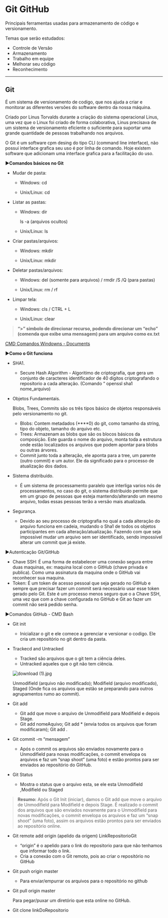# Git GitHub

Principais ferramentas usadas para armazenamento de código e versionamento.

Temas que serão estudados: 

- Controle de Versão
- Armazenamento
- Trabalho em equipe
- Melhorar seu código
- Reconhecimento

---

## Git

É um sistema de versionamento de codigo, que nos ajuda a criar e monitorar as diferentes versões do software dentro da nossa máquina. 

Criado por Linus Torvalds durante a criação do sistema operacional Linus, uma vez que o Linux foi criado de forma colaborativa, Linus precisava de um sistema de versionamento eficiente o suficiente para suportar uma grande quantidade de pessoas trabalhando nos arquivos. 

O Git é um software cpm desing do tipo CLI (command line interface), não possui interface grafica seu uso é por linha de comando. Hoje existem software que adicionam uma interface grafica para a facilitação do uso.

▶**Comandos básicos no Git** 

- Mudar de pasta:
    
    
    - Windows: cd
    
    - Unix/Linux: cd
- Listar as pastas:
    
    
    - Windows: dir
    
        ls  -a (arquivos ocultos)              
    
    - Unix/Linux: ls
- Criar pastas/arquivos:
    
    
    - Windows: mkdir
    
    - Unix/Linux: mkdir
- Deletar pastas/arquivos:
    
    
    - Windows: del (somente para arquivos) / rmdir /S /Q (para pastas)
    
    - Unix/Linux: rm / rf
- Limpar tela:
    
    
    - Windows: cls / CTRL + L
    
    - Unix/Linux: clear

> **“>” simbolo de direcionar recurso, podendo direcionar um “echo” (comenda que exibe uma mensagem) para um arquivo como ex.txt**
> 

[CMD Comandos Windowns - Documents](https://docs.microsoft.com/pt-br/windows-server/administration/windows-commands/windows-commands)

▶**Como o Git funciona**

- SHA1.
    - Secure Hash Algorithm - Algoritimo de criptografia, que gera um conjunto de caracteres identificador de 40 dígitos criptografando o repositorio a cada alteração. (Comando “ openssl sha1 nome_arquivo)
- Objetos Fundamentais.
    
    Blobs, Trees, Commits são os três tipos básico de objetos responsáveis pelo versionamento no git.
    
    - Blobs: Contem metadados (**\**0) do git, como tamanho da string, tipo do objeto, tamanho do arquivo etc.
    - Trees: Armazenam as blobs que são os blocos básicos da composição. Este guarda o nome do arquivo, monta toda a estrutura onde estão localizados os arquivos que podem apontar para blobs ou outras árvores.
    - Commit junto toda a alteração, ele aponta para a tree, um parente (outro commit) e um autor. Ele da significado para o processo de atualização dos dados.
- Sistema distribuído.
    - É um sistema de processamento paralelo que interliga varios nós de processamentos, no caso do git, o sistema distribuido permite que em um grupo de pessoas que esteja mantendo/alterando um mesmo arquivo, todas essas pessoas terão a versão mais atualizada.
- Segurança.
    - Devido ao seu processo de criptografia no qual a cada alteração do arquivo funciona em cadeia, mudando o Sha1 de todos os objetos participantes em cada alteração/atualização. Fazendo com que seja impossível mudar um arquivo sem ser identificado, sendo impossível alterar um commit que já existe.

 

▶Autenticação Git/GitHub

- Chave SSH: É uma forma de estabelecer uma conexão segura entre duas maquinas, ex: maquina local com o GitHub (chave privada e publica). Como uma assinatura da maquina onde o GitHub vai reconhecer sua maquina.
- Token: É um token de acesso pessoal que seja gerado no GitHub e sempre que precisar fazer um commit será necessário usar esse token gerado pelo Git. Este é um processo menos seguro que o a Chave SSH, uma vez que com a chave configurada no GitHub e Git ao fazer um commit não será pedido senha.

▶Comandos GitHub - CMD Bash

- Git init
    - Inicializar o git e ele comece a gerenciar e versionar o codigo. Ele cria um repositório no git dentro da pasta.
- Trackecd and Untracked
    - Tracked são arquivos que o git tem a ciência deles.
    - Untracked aqueles que o git não tem ciência.
    
    ![download (1).jpg](https://s3-us-west-2.amazonaws.com/secure.notion-static.com/017da7e6-6205-4510-b352-cea82e5105dd/download_(1).jpg)
    
    Unmodifield (arquivo não modificado); Modifield (arquivo modificado), Staged (Onde fica os arquivos que estão se preparando para outros agrupamentos rumo ao commit).
    
- Git add
    - Git add que move o arquivo de Unmodifield para Modifield e depois Stage.
    - Git add nomeAquivo; Git add * (envia todos os arquivos que foram modificaram); Git add .
- Git commit -m “mensagem”
    - Após o commit os arquivos são enviados novamente para o Unmodifield para novas modificações, o commit envelopa os arquivos e faz um “snap shoot” (uma foto) e estão prontos para ser enviados ao repositório do GitHub.
    
- Git Status
    - Mostra o status que o arquivo esta, se ele esta Unmodifield ,Modifield ou Staged

> **Resumo:** Após o Git Init (iniciar), damos o Git add que move o arquivo de Unmodifield para Modifield e depois Stage. É realizado o commit dos arquivos que são enviados novamente para o Unmodifield para novas modificações, o commit envelopa os arquivos e faz um “snap shoot” (uma foto), assim os arquivos estão prontos para ser enviados ao repositório online.
> 

 

- Git remote add origin (apelido da origem) LinkRepositorioGit
    - “origin” é o apelido para o link do repositorio para que não tenhamos que informar todo o link.
    - Cria a conexão com o Git remoto, pois ao criar o repositório no  GitHub
- Git push origin master
    - Para enviar/empurrar os arquivos para o repositório no github
- Git pull origin master
    
    Para pegar/puxar um diretório que esta online no GitHub.
    
- Git clone linkDoRepositorio
